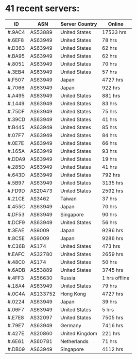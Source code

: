# 41 recent servers:

| ID | ASN | Server Country | Online |
| ------ | ------ | ------ | ------ |
| #.9AC4 | AS53889 | United States | 17533 hrs |
| #.6EF8 | AS63949 | United States | 78 hrs |
| #.D363 | AS63949 | United States | 62 hrs |
| #.BA95 | AS63949 | United States | 62 hrs |
| #.8051 | AS63949 | United States | 70 hrs |
| #.3EB4 | AS63949 | United States | 57 hrs |
| #.F507 | AS63949 | Japan | 4727 hrs |
| #.7066 | AS63949 | Japan | 922 hrs |
| #.A495 | AS63949 | United States | 881 hrs |
| #.1449 | AS63949 | United States | 83 hrs |
| #.75DF | AS63949 | United States | 75 hrs |
| #.39CD | AS63949 | United States | 41 hrs |
| #.B445 | AS63949 | United States | 85 hrs |
| #.07F7 | AS63949 | United States | 84 hrs |
| #.0E7E | AS63949 | United States | 66 hrs |
| #.165A | AS63949 | United States | 93 hrs |
| #.DDA9 | AS63949 | United States | 19 hrs |
| #.285D | AS63949 | United States | 41 hrs |
| #.643D | AS63949 | United States | 792 hrs |
| #.5B97 | AS63949 | United States | 3135 hrs |
| #.FD9D | AS20473 | United States | 2592 hrs |
| #.21CE | AS3462 | Taiwan | 37 hrs |
| #.455C | AS63949 | Japan | 70 hrs |
| #.DF53 | AS63949 | Singapore | 90 hrs |
| #.DCF9 | AS63949 | United States | 56 hrs |
| #.3EAE | AS9009 | Japan | 9286 hrs |
| #.8C5E | AS9009 | Japan | 9286 hrs |
| #.C36B | AS174 | United States | 473 hrs |
| #.EAFC | AS32780 | United States | 2659 hrs |
| #.48C0 | AS174 | United States | 50 hrs |
| #.6ADB | AS53889 | United States | 3745 hrs |
| #.4FF3 | AS56630 | Russia | 1 hrs offline |
| #.18A4 | AS63949 | United States | 79 hrs |
| #.0C4A | AS133752 | Hong Kong | 4727 hrs |
| #.0224 | AS63949 | Japan | 39 hrs |
| #.06F7 | AS63949 | United States | 5 hrs |
| #.E7E8 | AS32097 | United States | 7505 hrs |
| #.79E7 | AS63949 | Germany | 7416 hrs |
| #.427E | AS20860 | United Kingdom | 221 hrs |
| #.6E61 | AS60781 | Netherlands | 71 hrs |
| #.DB09 | AS63949 | Singapore | 4112 hrs |

